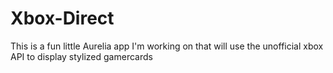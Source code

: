 # Xbox-Direct
This is a fun little Aurelia app I'm working on that will use the unofficial xbox API to display stylized gamercards
